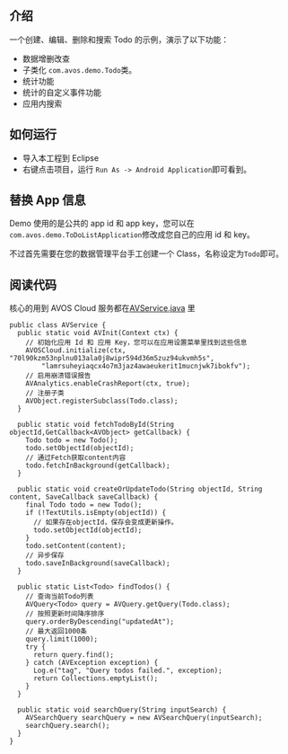 ## 介绍

一个创建、编辑、删除和搜索 Todo 的示例，演示了以下功能：

* 数据增删改查
* 子类化 `com.avos.demo.Todo`类。
* 统计功能
* 统计的自定义事件功能
* 应用内搜索

## 如何运行

* 导入本工程到 Eclipse
* 右键点击项目，运行 `Run As -> Android Application`即可看到。

## 替换 App 信息

Demo 使用的是公共的 app id 和 app key，您可以在`com.avos.demo.ToDoListApplication`修改成您自己的应用 id 和 key。

不过首先需要在您的数据管理平台手工创建一个 Class，名称设定为`Todo`即可。

## 阅读代码

核心的用到 AVOS Cloud 服务都在[AVService.java](https://github.com/avoscloud/Android-SDK-demos/blob/master/AVOSCloud-Todo/src/com/avos/demo/AVService.java) 里
```
public class AVService {
  public static void AVInit(Context ctx) {
    // 初始化应用 Id 和 应用 Key，您可以在应用设置菜单里找到这些信息
    AVOSCloud.initialize(ctx, "70l90kzm53nplnu013ala0j8wipr594d36m5zuz94ukvmh5s",
        "lamrsuheyiaqcx4o7m3jaz4awaeukerit1mucnjwk7ibokfv");
    // 启用崩溃错误报告
    AVAnalytics.enableCrashReport(ctx, true);
    // 注册子类
    AVObject.registerSubclass(Todo.class);
  }

  public static void fetchTodoById(String objectId,GetCallback<AVObject> getCallback) {
    Todo todo = new Todo();
    todo.setObjectId(objectId);
    // 通过Fetch获取content内容
    todo.fetchInBackground(getCallback);
  }

  public static void createOrUpdateTodo(String objectId, String content, SaveCallback saveCallback) {
    final Todo todo = new Todo();
    if (!TextUtils.isEmpty(objectId)) {
      // 如果存在objectId，保存会变成更新操作。
      todo.setObjectId(objectId);
    }
    todo.setContent(content);
    // 异步保存
    todo.saveInBackground(saveCallback);
  }

  public static List<Todo> findTodos() {
    // 查询当前Todo列表
    AVQuery<Todo> query = AVQuery.getQuery(Todo.class);
    // 按照更新时间降序排序
    query.orderByDescending("updatedAt");
    // 最大返回1000条
    query.limit(1000);
    try {
      return query.find();
    } catch (AVException exception) {
      Log.e("tag", "Query todos failed.", exception);
      return Collections.emptyList();
    }
  }

  public static void searchQuery(String inputSearch) {
    AVSearchQuery searchQuery = new AVSearchQuery(inputSearch);
    searchQuery.search();
  }
}
```
